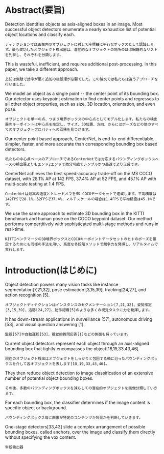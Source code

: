 # Abstract(要旨)
Detection identifies objects as axis-aligned boxes in an image. Most successful object detectors enumerate a nearly exhaustice list of potential object locations and classify each.

```ディテクションでは画像内のオブジェクトに対して座標軸に平行なボックスとして認識します。最も成功したオブジェクト検出器は、潜在的なオブジェクトの場所のほぼ網羅的なリストを列挙し、それぞれを分類します。```

This is wasteful, inefficient, and requires additional post-processing. In this paper, we take a different approach.

```上記は無駄で効率が悪く追加の後処理が必要でした。この論文では私たちは違うアプローチを行いました。```

We model an object as a single point -- the center point of its bounding box. Our detector uses keypoint estimation to find center points and regresses to all other object properties, such as size, 3D location, orientation, and even pose.

```オブジェクトを単一の点、つまり境界ボックスの中心点としてモデル化します。私たちの検出器のキーポイントは中心点を推定し、サイズ、3D位置、方向、さらにはポーズなどの他のすべてのオブジェクトプロパティへの回帰を見つけます。```

Our center point based approach, CenterNet, is end-to-end differentiable, simpler, faster, and more accurate than corresponding bounding box based detectors.

```私たちの中心点ベースのアプローチであるCenterNetでは対応するバウンディングボックスベースの検出器よりもエンド2エンドで微分可能でシンプルかつ高速でより正確です。```

CenterNet achieves the best speed-accuracy trade-off on the MS COCO dataset, with 28.1% AP at 142 FPS, 37.4% AP at 52 FPS, and 45.1% AP with multi-scale testing at 1.4 FPS.

```CenterNetは最高の速度とトレードオフをMS COCOデータセットで達成します。平均精度は142FPSで28.1%、52FPSで37.4%、マルチスケールの場合は1.4FPSで平均精度は45.1%です。```

We use the same approach to estimate 3D bounding box in the KITTI benchmark and human pose on the COCO keypoint dataset. Our method performs compertitively with sophisticated multi-stage methods and runs in real-time.

```KITTIベンチマークの3D境界ボックスとCOCOキーポイントデータセットのヒトのポーズを推定するためにも同様の手法を用い、高度な多段階メソッドで競争力を発揮し、リアルタイムで実行します。```

# Introduction(はじめに)
Object detection powers many vision tasks like instance segmentation[7,21,32], pose estimation [3,15,39], tracking[24,27], and action recognition [5]. 

```オブジェクトディテクションはインスタンスのセグメンテーション[7,21,32]、姿勢推定[3,15,39]、追跡[24,27]、動作認識[5]のような多くの視覚タスクに力を発揮します。```


It has down-stream applications in surveillance [57], autonomous driving [53], and visual question answering [1].

```監視[57]や自動運転[53]、視覚的質問応答[1]などの側面も持っています。```

Current object detectors represent each object through an axis-aligned bounding box that tightly encompasses the object[18,19,33,43,46].

```現在のオブジェクト検出はオブジェクトをしっかりと包囲する軸に沿ったバウンディングボックスを介して各オブジェクトを表します[18,19,33,43,46]。```

They then reduce object detection to image classification of an extensive number of potential object bounding boxes.

```その後、多数のバウンディングボックスを減らしての潜在的オブジェクトを画像分類していきます。```

For each bounding box, the classifier determines if the image content is specific object or background.

```バウンディングボックス毎に画像が特定のコンテンツか背景かを判断していきます。```

One-stage detectors[33,43] slide a complex arrangement of possible bounding boxes, called anchors, over the image and classify them directly without specifying the vox content.

```
単段検出器
```
